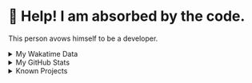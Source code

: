 # 🥺 Help! I am absorbed by the code. 

This person avows himself to be a developer.

<details>

<summary>My Wakatime Data</summary>

<!--START_SECTION:waka-->
![Lines of code](https://img.shields.io/badge/From%20Hello%20World%20I%27ve%20Written-8.8%20million%20lines%20of%20code-blue)

**🐱 My GitHub Data** 

> 📦 785.2 kB Used in GitHub's Storage 
 > 
> 🏆 637 Contributions in the Year 2024
 > 
> 🚫 Not Opted to Hire
 > 
> 📜 90 Public Repositories 
 > 
> 🔑 27 Private Repositories 
 > 
**I'm an Early 🐤** 

```text
🌞 Morning                2191 commits        ██████░░░░░░░░░░░░░░░░░░░   24.04 % 
🌆 Daytime                3899 commits        ███████████░░░░░░░░░░░░░░   42.78 % 
🌃 Evening                2950 commits        ████████░░░░░░░░░░░░░░░░░   32.36 % 
🌙 Night                  75 commits          ░░░░░░░░░░░░░░░░░░░░░░░░░   00.82 % 
```
📅 **I'm Most Productive on Tuesday** 

```text
Monday                   1136 commits        ███░░░░░░░░░░░░░░░░░░░░░░   12.46 % 
Tuesday                  1606 commits        ████░░░░░░░░░░░░░░░░░░░░░   17.62 % 
Wednesday                1597 commits        ████░░░░░░░░░░░░░░░░░░░░░   17.52 % 
Thursday                 1311 commits        ████░░░░░░░░░░░░░░░░░░░░░   14.38 % 
Friday                   1351 commits        ████░░░░░░░░░░░░░░░░░░░░░   14.82 % 
Saturday                 1137 commits        ███░░░░░░░░░░░░░░░░░░░░░░   12.47 % 
Sunday                   977 commits         ███░░░░░░░░░░░░░░░░░░░░░░   10.72 % 
```


**I Mostly Code in Go** 

```text
Go                       34 repos            ████████░░░░░░░░░░░░░░░░░   33.66 % 
TeX                      6 repos             █░░░░░░░░░░░░░░░░░░░░░░░░   05.94 % 
Rust                     3 repos             █░░░░░░░░░░░░░░░░░░░░░░░░   02.97 % 
Swift                    3 repos             █░░░░░░░░░░░░░░░░░░░░░░░░   02.97 % 
Shell                    2 repos             ░░░░░░░░░░░░░░░░░░░░░░░░░   01.98 % 
```




 Last Updated on 23/04/2024 01:15:24 UTC
<!--END_SECTION:waka-->

</details>

<details>
 
 <summary>My GitHub Stats</summary>

[![CDFMLR's github stats](https://github-readme-stats.vercel.app/api?username=cdfmlr&count_private=true&show_icons=true)](https://github.com/anuraghazra/github-readme-stats)
 
</details>

<details>

<summary>Known Projects</summary>

[![Star History Chart](https://api.star-history.com/svg?repos=cdfmlr/pyflowchart,cdfmlr/muvtuber,cdfmlr/crud,cdfmlr/murecom-verse-1,cdfmlr/murecom-intro&type=Date)](https://star-history.com/#cdfmlr/pyflowchart&cdfmlr/muvtuber&cdfmlr/crud&cdfmlr/murecom-verse-1&cdfmlr/murecom-intro&Date)

 </details>
